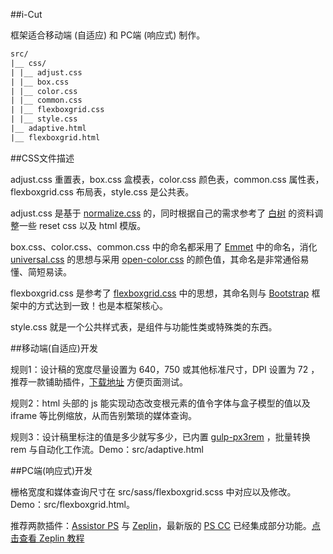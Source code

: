 ﻿##i-Cut

框架适合移动端 (自适应) 和 PC端 (响应式) 制作。

```txt
src/
|__ css/
| |__ adjust.css
| |__ box.css
| |__ color.css
| |__ common.css
| |__ flexboxgrid.css
| |__ style.css
|__ adaptive.html
|__ flexboxgrid.html
```
##CSS文件描述

adjust.css 重置表，box.css 盒模表，color.css 颜色表，common.css 属性表，flexboxgrid.css 布局表，style.css 是公共表。

adjust.css 是基于 [normalize.css](https://github.com/necolas/normalize.css) 的，同时根据自己的需求参考了 [白树](http://www.cnblogs.com/PeunZhang/p/3407453.html) 的资料调整一些 reset css 以及 html 模版。

box.css、color.css、common.css 中的命名都采用了 [Emmet](http://emmet.io/) 中的命名，消化 [universal.css](https://github.com/marmelab/universal.css) 的思想与采用 [open-color.css](https://github.com/yeun/open-color) 的颜色值，其命名是非常通俗易懂、简短易读。

flexboxgrid.css 是参考了 [flexboxgrid.css](https://github.com/kristoferjoseph/flexboxgrid) 中的思想，其命名则与 [Bootstrap](https://github.com/twbs/bootstrap) 框架中的方式达到一致！也是本框架核心。

style.css 就是一个公共样式表，是组件与功能性类或特殊类的东西。

##移动端(自适应)开发

规则1：设计稿的宽度尽量设置为 640，750 或其他标准尺寸，DPI 设置为 72 ，推荐一款铺助插件，[下载地址](https://chrome.google.com/webstore/detail/perfectpixel-by-welldonec/dkaagdgjmgdmbnecmcefdhjekcoceebi?utm_source=chrome-app-launcher-info-dialog) 方便页面测试。

规则2：html 头部的 js 能实现动态改变根元素的值令字体与盒子模型的值以及 iframe 等比例缩放，从而告别繁琐的媒体查询。

规则3：设计稿里标注的值是多少就写多少，已内置 [gulp-px3rem](https://www.npmjs.com/package/gulp-px3rem) ，批量转换 rem 与自动化工作流。Demo：src/adaptive.html

##PC端(响应式)开发

栅格宽度和媒体查询尺寸在 src/sass/flexboxgrid.scss 中对应以及修改。Demo：src/flexboxgrid.html。

推荐两款插件：[Assistor PS](http://witstudio.net/) 与 [Zeplin](https://zeplin.io/)，最新版的 [PS CC](http://www.adobe.com/products/photoshop.html) 已经集成部分功能。[点击查看 Zeplin 教程](http://blog.163.com/zbj_jbz/blog/static/212615164201692210316119/)